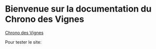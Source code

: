 # Bienvenue sur la documentation du Chrono des Vignes

[Chrono des Vignes](http://localhost:5000/)

Pour tester le site: 
